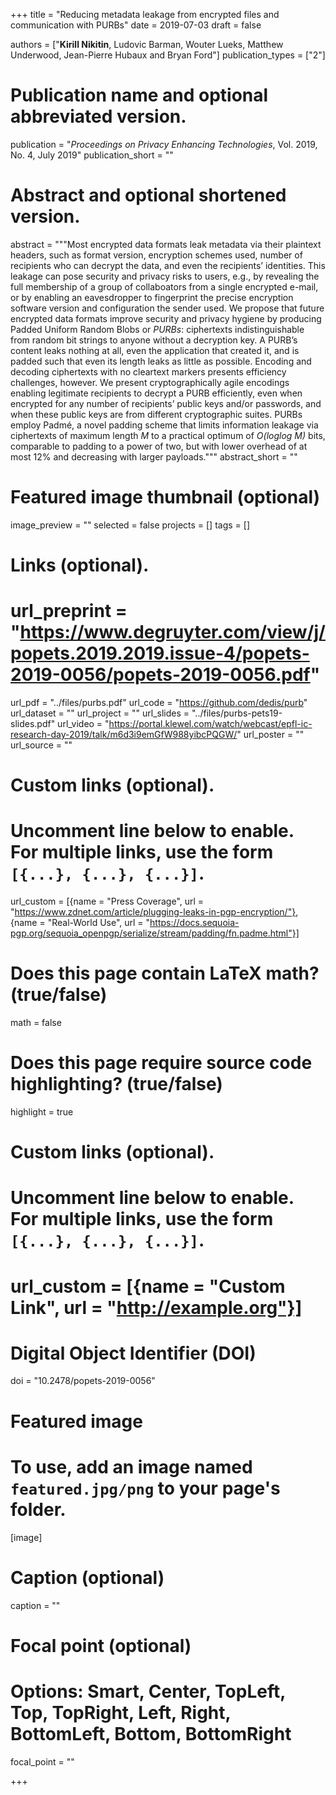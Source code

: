 +++
title = "Reducing metadata leakage from encrypted files and communication with PURBs"
date = 2019-07-03
draft = false

authors = ["**Kirill Nikitin**, Ludovic Barman, Wouter Lueks, Matthew Underwood, Jean-Pierre Hubaux and Bryan Ford"]
publication_types = ["2"]

# Publication name and optional abbreviated version.
publication = "*Proceedings on Privacy Enhancing Technologies*, Vol. 2019, No. 4, July 2019"
publication_short = ""

# Abstract and optional shortened version.
abstract = """Most encrypted data formats leak metadata via their plaintext headers, such as format version, encryption
              schemes used, number of recipients who can decrypt the data, and even the recipients’ identities. This 
              leakage can pose security and privacy risks to users, e.g., by revealing the full membership of a group of 
              collaboators from a single encrypted e-mail, or by enabling an eavesdropper to fingerprint the precise 
              encryption software version and configuration the sender used.
              We propose that future encrypted data formats improve security and privacy hygiene by producing Padded 
              Uniform Random Blobs or _PURBs_: ciphertexts indistinguishable from random bit strings to anyone without a 
              decryption key. A PURB’s content leaks nothing at all, even the application that created it, and is padded 
              such that even its length leaks as little as possible. Encoding and decoding ciphertexts with no cleartext 
              markers presents efficiency challenges, however. We present cryptographically agile encodings enabling 
              legitimate recipients to decrypt a PURB efficiently, even when encrypted for any number of recipients’ 
              public keys and/or passwords, and when these public keys are from different cryptographic suites. PURBs 
              employ Padmé, a novel padding scheme that limits information leakage via ciphertexts of maximum length _M_
               to a practical optimum of _O(loglog M)_ bits, comparable to padding to a power of two, but with lower 
               overhead of at most 12% and decreasing with larger payloads."""
abstract_short = ""

# Featured image thumbnail (optional)
image_preview = ""
selected = false
projects = []
tags = []

# Links (optional).
# url_preprint = "https://www.degruyter.com/view/j/popets.2019.2019.issue-4/popets-2019-0056/popets-2019-0056.pdf"
url_pdf = "../files/purbs.pdf"
url_code = "https://github.com/dedis/purb"
url_dataset = ""
url_project = ""
url_slides = "../files/purbs-pets19-slides.pdf"
url_video = "https://portal.klewel.com/watch/webcast/epfl-ic-research-day-2019/talk/m6d3i9emGfW988yibcPQGW/"
url_poster = ""
url_source = ""

# Custom links (optional).
#   Uncomment line below to enable. For multiple links, use the form `[{...}, {...}, {...}]`.
url_custom = [{name = "Press Coverage", url = "https://www.zdnet.com/article/plugging-leaks-in-pgp-encryption/"}, 
{name = "Real-World Use", url = "https://docs.sequoia-pgp.org/sequoia_openpgp/serialize/stream/padding/fn.padme.html"}]

# Does this page contain LaTeX math? (true/false)
math = false

# Does this page require source code highlighting? (true/false)
highlight = true

# Custom links (optional).
#   Uncomment line below to enable. For multiple links, use the form `[{...}, {...}, {...}]`.
# url_custom = [{name = "Custom Link", url = "http://example.org"}]

# Digital Object Identifier (DOI)
doi = "10.2478/popets-2019-0056"

# Featured image
# To use, add an image named `featured.jpg/png` to your page's folder. 
[image]
  # Caption (optional)
  caption = ""

  # Focal point (optional)
  # Options: Smart, Center, TopLeft, Top, TopRight, Left, Right, BottomLeft, Bottom, BottomRight
  focal_point = ""

+++
